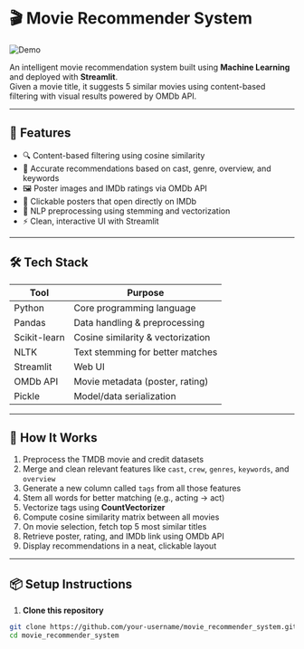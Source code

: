 # 🎬 Movie Recommender System

![Demo](demo.gif)

An intelligent movie recommendation system built using **Machine Learning** and deployed with **Streamlit**.  
Given a movie title, it suggests 5 similar movies using content-based filtering with visual results powered by OMDb API.

---

## 🚀 Features

- 🔍 Content-based filtering using cosine similarity
- 🎯 Accurate recommendations based on cast, genre, overview, and keywords
- 🖼️ Poster images and IMDb ratings via OMDb API
- 🎥 Clickable posters that open directly on IMDb
- 🧠 NLP preprocessing using stemming and vectorization
- ⚡ Clean, interactive UI with Streamlit

---

## 🛠️ Tech Stack

| Tool            | Purpose                             |
|-----------------|-------------------------------------|
| Python          | Core programming language           |
| Pandas          | Data handling & preprocessing       |
| Scikit-learn    | Cosine similarity & vectorization   |
| NLTK            | Text stemming for better matches    |
| Streamlit       | Web UI                              |
| OMDb API        | Movie metadata (poster, rating)     |
| Pickle          | Model/data serialization            |

---

## 🧠 How It Works

1. Preprocess the TMDB movie and credit datasets
2. Merge and clean relevant features like `cast`, `crew`, `genres`, `keywords`, and `overview`
3. Generate a new column called `tags` from all those features
4. Stem all words for better matching (e.g., acting → act)
5. Vectorize tags using **CountVectorizer**
6. Compute cosine similarity matrix between all movies
7. On movie selection, fetch top 5 most similar titles
8. Retrieve poster, rating, and IMDb link using OMDb API
9. Display recommendations in a neat, clickable layout

---

## 📦 Setup Instructions

1. **Clone this repository**

```bash
git clone https://github.com/your-username/movie_recommender_system.git
cd movie_recommender_system
